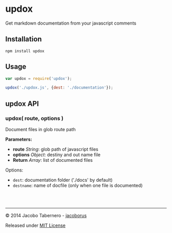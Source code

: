 updox
=====

Get markdown documentation from your javascript comments


Installation
------------

```
npm install updox
```

Usage
-----

```javascript
var updox = require('updox');

updox('./updox.js', {dest: './documentation'});
```

updox API
---------

### updox( route, options )

Document files in glob route path

**Parameters:**

- **route** *String*: glob path of javascript files
- **options** *Object*: destiny and out name file
- **Return** *Array*: list of documented files


Options:

- `dest`: documentation folder ('./docs' by default)
- `destname`: name of docfile (only when one file is documented)


<br><br>

---

© 2014 Jacobo Tabernero - [jacoborus](https://github.com/jacoborus)

Released under [MIT License](https://raw.github.com/jacoborus/updox/master/LICENSE)
